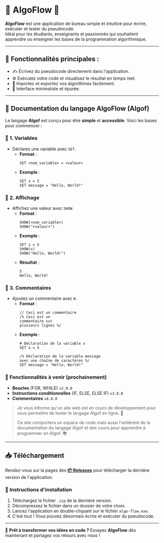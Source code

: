# 🌟 AlgoFlow 🌟

**AlgoFlow** est une application de bureau simple et intuitive pour écrire, exécuter et tester du pseudocode.  
Idéal pour les étudiants, enseignants et passionnés qui souhaitent apprendre ou enseigner les bases de la programmation algorithmique.

---

## 🚀 Fonctionnalités principales :
- ✍️ Écrivez du pseudocode directement dans l'application.
- ⚙️ Exécutez votre code et visualisez le résultat en temps réel.
- 💾 Importez et exportez vos algorithmes facilement.
- 🎨 Interface minimaliste et épurée.

---

## 📜 **Documentation du langage AlgoFlow (Algof)**

Le langage **Algof** est conçu pour être **simple** et **accessible**. Voici les bases pour commencer :

### 🔹 **1. Variables**
- Déclarez une variable avec `SET`.
   - **Format** : 
      ```
      SET <nom_variable> = <valeur>
      ```
   - **Exemple** : 
      ```
      SET x = 5
      SET message = "Hello, World!"
      ```
     
### 🔹 **2. Affichage**
- Affichez une valeur avec `SHOW`.
  - **Format** : 
    ```
    SHOW(<nom_variable>)
    SHOW("<valeur>")
    ```
  - **Exemple** : 
    ```
    SET x = 5
    SHOW(x)
    SHOW("Hello, World!")
    ```
  - **Résultat** : 
    ```
    5
    Hello, World!
    ```
    
### 🔹 **3. Commentaires**
- Ajoutez un commentaire avec `#`.
  - **Format** : 
    ```
    // Ceci est un commentaire
    /% Ceci est un
    commentaire sur
    plusieurs lignes %/
    ```
  - **Exemple** : 
    ```
    # Déclaration de la variable x
    SET x = 5
    
    /% Déclaration de la variable message 
    avec une chaîne de caractères %/
    SET message = "Hello, World!"
    ```
    
### 🔹 **Fonctionnalités à venir (prochainement)**
- **Boucles** (FOR, WHILE) `v2.0.0`
- **Instructions conditionnelles** (IF, ELSE, ELSE IF) `v3.0.0`
- **Commentaires** `v4.0.0`

> Je vous informe qu'un site web est en cours de développement pour vous permettre de tester le langage Algof en ligne. 🚧
> 
> Ce site comportera un espace de code mais aussi l'entièreté de la documentation du langage Algof et des cours pour apprendre à programmer en Algof. 📚

---

## 📥 **Téléchargement**
Rendez-vous sur la pages des **[📦 Releases](https://github.com/seishiiin/algo-flow/releases)** pour télécharger la dernière version de l'application.

### 📌 **Instructions d'installation**
1. Téléchargez le fichier `.zip` de la dernière version.
2. Décompressez le fichier dans un dossier de votre choix.
3. Lancez l'application en double-cliquant sur le fichier `algo-flow.exe`.
4. C'est tout ! Vous pouvez désormais écrire et exécuter du pseudocode.

---

🎉 **Prêt à transformer vos idées en code ?** Essayez **AlgoFlow** dès maintenant et partagez vos retours avec nous !
